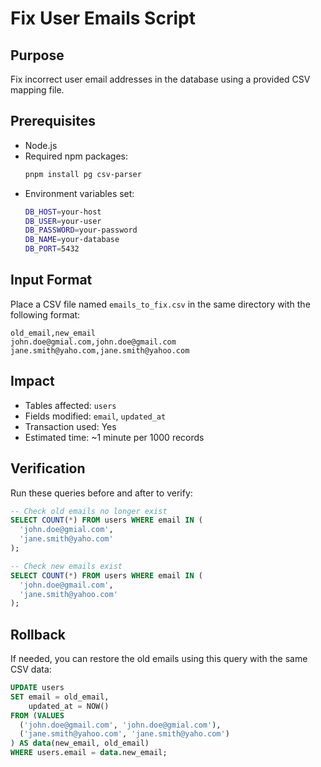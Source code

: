 # Fix User Emails Script

## Purpose
Fix incorrect user email addresses in the database using a provided CSV mapping file.

## Prerequisites
- Node.js
- Required npm packages:
  ```bash
  pnpm install pg csv-parser
  ```
- Environment variables set:
  ```bash
  DB_HOST=your-host
  DB_USER=your-user
  DB_PASSWORD=your-password
  DB_NAME=your-database
  DB_PORT=5432
  ```

## Input Format
Place a CSV file named `emails_to_fix.csv` in the same directory with the following format:
```csv
old_email,new_email
john.doe@gmial.com,john.doe@gmail.com
jane.smith@yaho.com,jane.smith@yahoo.com
```

## Impact
- Tables affected: `users`
- Fields modified: `email`, `updated_at`
- Transaction used: Yes
- Estimated time: ~1 minute per 1000 records

## Verification
Run these queries before and after to verify:
```sql
-- Check old emails no longer exist
SELECT COUNT(*) FROM users WHERE email IN (
  'john.doe@gmial.com',
  'jane.smith@yaho.com'
);

-- Check new emails exist
SELECT COUNT(*) FROM users WHERE email IN (
  'john.doe@gmail.com',
  'jane.smith@yahoo.com'
);
```

## Rollback
If needed, you can restore the old emails using this query with the same CSV data:
```sql
UPDATE users 
SET email = old_email,
    updated_at = NOW()
FROM (VALUES
  ('john.doe@gmail.com', 'john.doe@gmial.com'),
  ('jane.smith@yahoo.com', 'jane.smith@yaho.com')
) AS data(new_email, old_email)
WHERE users.email = data.new_email;
```
